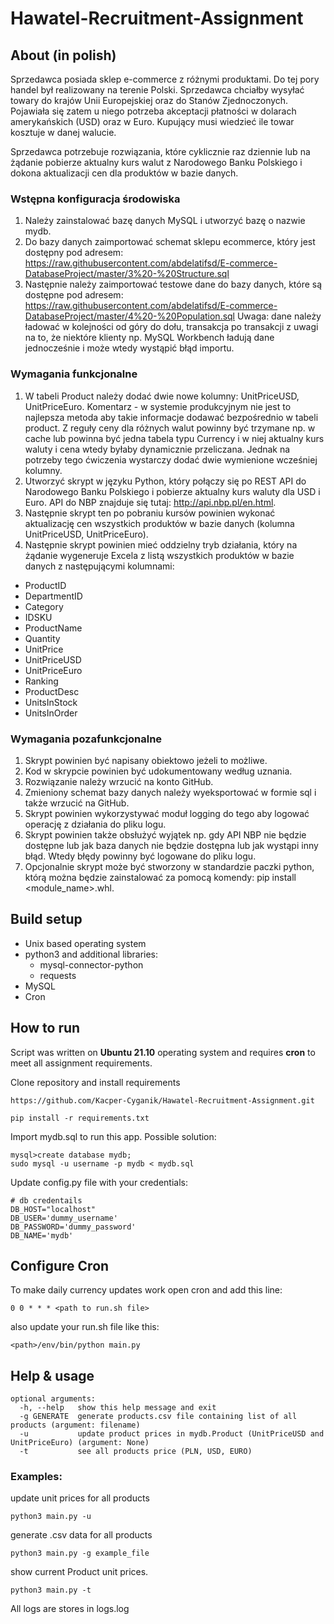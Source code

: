# Hawatel-Recruitment-Assignment

## About (in polish)
Sprzedawca posiada sklep e-commerce z różnymi produktami. Do tej pory handel był realizowany na
terenie Polski. Sprzedawca chciałby wysyłać towary do krajów Unii Europejskiej oraz do Stanów
Zjednoczonych. Pojawiała się zatem u niego potrzeba akceptacji płatności w dolarach amerykańskich
(USD) oraz w Euro. Kupujący musi wiedzieć ile towar kosztuje w danej walucie.

Sprzedawca potrzebuje rozwiązania, które cyklicznie raz dziennie lub na żądanie pobierze aktualny
kurs walut z Narodowego Banku Polskiego i dokona aktualizacji cen dla produktów w bazie danych.

### Wstępna konfiguracja środowiska
1. Należy zainstalować bazę danych MySQL i utworzyć bazę o nazwie mydb.
2. Do bazy danych zaimportować schemat sklepu ecommerce, który jest dostępny pod
adresem: https://raw.githubusercontent.com/abdelatifsd/E-commerce-DatabaseProject/master/3%20-%20Structure.sql
3. Następnie należy zaimportować testowe dane do bazy danych, które są dostępne pod
adresem: https://raw.githubusercontent.com/abdelatifsd/E-commerce-DatabaseProject/master/4%20-%20Population.sql
Uwaga: dane należy ładować w kolejności od góry do dołu, transakcja po transakcji z uwagi
na to, że niektóre klienty np. MySQL Workbench ładują dane jednocześnie i może wtedy
wystąpić błąd importu.
### Wymagania funkcjonalne
1. W tabeli Product należy dodać dwie nowe
kolumny: UnitPriceUSD, UnitPriceEuro. Komentarz - w systemie produkcyjnym nie jest to
najlepsza metoda aby takie informacje dodawać bezpośrednio w tabeli product. Z reguły
ceny dla różnych walut powinny być trzymane np. w cache lub powinna być jedna tabela
typu Currency i w niej aktualny kurs waluty i cena wtedy byłaby dynamicznie przeliczana.
Jednak na potrzeby tego ćwiczenia wystarczy dodać dwie wymienione wcześniej kolumny.
2. Utworzyć skrypt w języku Python, który połączy się po REST API do Narodowego Banku
Polskiego i pobierze aktualny kurs waluty dla USD i Euro. API do NBP znajduje się
tutaj: http://api.nbp.pl/en.html.
3. Następnie skrypt ten po pobraniu kursów powinien wykonać aktualizację cen wszystkich
produktów w bazie danych (kolumna UnitPriceUSD, UnitPriceEuro).
4. Następnie skrypt powinien mieć oddzielny tryb działania, który na żądanie wygeneruje
Excela z listą wszystkich produktów w bazie danych z następującymi kolumnami:
- ProductID
- DepartmentID
- Category
- IDSKU
- ProductName
- Quantity
- UnitPrice
- UnitPriceUSD
- UnitPriceEuro
- Ranking
- ProductDesc
- UnitsInStock
- UnitsInOrder

### Wymagania pozafunkcjonalne
1. Skrypt powinien być napisany obiektowo jeżeli to możliwe.
2. Kod w skrypcie powinien być udokumentowany według uznania.
3. Rozwiązanie należy wrzucić na konto GitHub.
4. Zmieniony schemat bazy danych należy wyeksportować w formie sql i także wrzucić na
GitHub.
5. Skrypt powinien wykorzystywać moduł logging do tego aby logować operację z działania do
pliku logu.
6. Skrypt powinien także obsłużyć wyjątek np. gdy API NBP nie będzie dostępne lub jak baza
danych nie będzie dostępna lub jak wystąpi inny błąd. Wtedy błędy powinny być logowane
do pliku logu.
7. Opcjonalnie skrypt może być stworzony w standardzie paczki python, którą można będzie
zainstalować za pomocą komendy: pip install <module_name>.whl.

## Build setup
- Unix based operating system
- python3 and additional libraries:
   - mysql-connector-python
   - requests
- MySQL
- Cron

## How to run

Script was written on **Ubuntu 21.10** operating system and requires **cron** to meet all assignment requirements.

Clone repository and install requirements
```
https://github.com/Kacper-Cyganik/Hawatel-Recruitment-Assignment.git
```
```
pip install -r requirements.txt
```
Import mydb.sql to run this app. Possible solution:
```
mysql>create database mydb;
sudo mysql -u username -p mydb < mydb.sql
```

Update config.py file with your credentials:
```
# db credentails
DB_HOST="localhost"
DB_USER='dummy_username'
DB_PASSWORD='dummy_password'
DB_NAME='mydb'
```

## Configure Cron
To make daily currency updates work open cron and add this line:
```
0 0 * * * <path to run.sh file>
```
also update your run.sh file like this:
```
<path>/env/bin/python main.py
```
## Help & usage
```
optional arguments:
  -h, --help   show this help message and exit
  -g GENERATE  generate products.csv file containing list of all products (argument: filename)
  -u           update product prices in mydb.Product (UnitPriceUSD and UnitPriceEuro) (argument: None)
  -t           see all products price (PLN, USD, EURO)
```

### Examples:
update unit prices for all products
```
python3 main.py -u
```
generate .csv data for all products
```
python3 main.py -g example_file
```
show current Product unit prices.
```
python3 main.py -t
```

All logs are stores in logs.log
